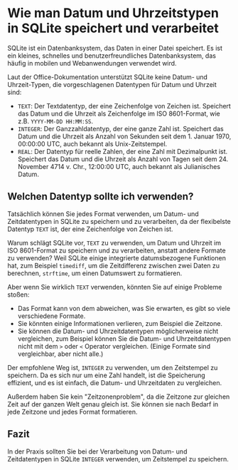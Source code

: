 # Wie man Datum und Uhrzeitstypen in SQLite speichert und verarbeitet

SQLite ist ein Datenbanksystem, das Daten in einer Datei speichert. Es ist ein kleines, schnelles und benutzerfreundliches Datenbanksystem, das häufig in mobilen und Webanwendungen verwendet wird.

Laut der Office-Dokumentation unterstützt SQLite keine Datum- und Uhrzeit-Typen, die vorgeschlagenen Datentypen für Datum und Uhrzeit sind:

- `TEXT`: Der Textdatentyp, der eine Zeichenfolge von Zeichen ist. Speichert das Datum und die Uhrzeit als Zeichenfolge im ISO 8601-Format, wie z.B. `YYYY-MM-DD HH:MM:SS`.
- `INTEGER`: Der Ganzzahldatentyp, der eine ganze Zahl ist. Speichert das Datum und die Uhrzeit als Anzahl von Sekunden seit dem 1. Januar 1970, 00:00:00 UTC, auch bekannt als Unix-Zeitstempel.
- `REAL`: Der Datentyp für reelle Zahlen, der eine Zahl mit Dezimalpunkt ist. Speichert das Datum und die Uhrzeit als Anzahl von Tagen seit dem 24. November 4714 v. Chr., 12:00:00 UTC, auch bekannt als Julianisches Datum.

## Welchen Datentyp sollte ich verwenden?

Tatsächlich können Sie jedes Format verwenden, um Datum- und Zeitdatentypen in SQLite zu speichern und zu verarbeiten, da der flexibelste Datentyp `TEXT` ist, der eine Zeichenfolge von Zeichen ist.

Warum schlägt SQLite vor, `TEXT` zu verwenden, um Datum und Uhrzeit im ISO 8601-Format zu speichern und zu verarbeiten, anstatt andere Formate zu verwenden? Weil SQLite einige integrierte datumsbezogene Funktionen hat, zum Beispiel `timediff`, um die Zeitdifferenz zwischen zwei Daten zu berechnen, `strftime`, um einen Datumswert zu formatieren.

Aber wenn Sie wirklich `TEXT` verwenden, könnten Sie auf einige Probleme stoßen:

- Das Format kann von dem abweichen, was Sie erwarten, es gibt so viele verschiedene Formate.
- Sie könnten einige Informationen verlieren, zum Beispiel die Zeitzone.
- Sie können die Datum- und Uhrzeitdatentypen möglicherweise nicht vergleichen, zum Beispiel können Sie die Datum- und Uhrzeitdatentypen nicht mit dem `>` oder `<` Operator vergleichen. (Einige Formate sind vergleichbar, aber nicht alle.)

Der empfohlene Weg ist, `INTEGER` zu verwenden, um den Zeitstempel zu speichern. Da es sich nur um eine Zahl handelt, ist die Speicherung effizient, und es ist einfach, die Datum- und Uhrzeitdaten zu vergleichen.

Außerdem haben Sie kein "Zeitzonenproblem", da die Zeitzone zur gleichen Zeit auf der ganzen Welt genau gleich ist. Sie können sie nach Bedarf in jede Zeitzone und jedes Format formatieren.

## Fazit

In der Praxis sollten Sie bei der Verarbeitung von Datum- und Zeitdatentypen in SQLite `INTEGER` verwenden, um Zeitstempel zu speichern.
